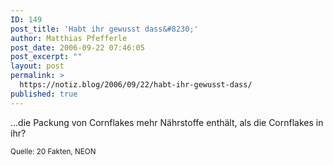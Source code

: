 ```yaml
---
ID: 149
post_title: 'Habt ihr gewusst dass&#8230;'
author: Matthias Pfefferle
post_date: 2006-09-22 07:46:05
post_excerpt: ""
layout: post
permalink: >
  https://notiz.blog/2006/09/22/habt-ihr-gewusst-dass/
published: true
---
```

...die Packung von Cornflakes mehr Nährstoffe enthält, als die Cornflakes in ihr?

<small>Quelle: 20 Fakten, NEON</small>